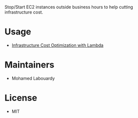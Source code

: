 Stop/Start EC2 instances outside business hours to help cutting infrastructure cost.

# Usage

* [Infrastructure Cost Optimization with Lambda](http://www.blog.labouardy.com/infrastructure-cost-optimization-lambda/)

# Maintainers

* Mohamed Labouardy

# License

* MIT
